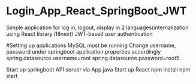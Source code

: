 # Login_App_React_SpringBoot_JWT
Simple application for log in, logout, display in 2 languages(internalization using React library i18next)
JWT-based user authentication 


#Setting up applications
MySQL must be running
Change username, password under springboot application.properties accordingly 
spring.datasource.username=root
spring.datasource.password=root5

Start up springboot API server via App.java
Start up React 
npm install
npm start
